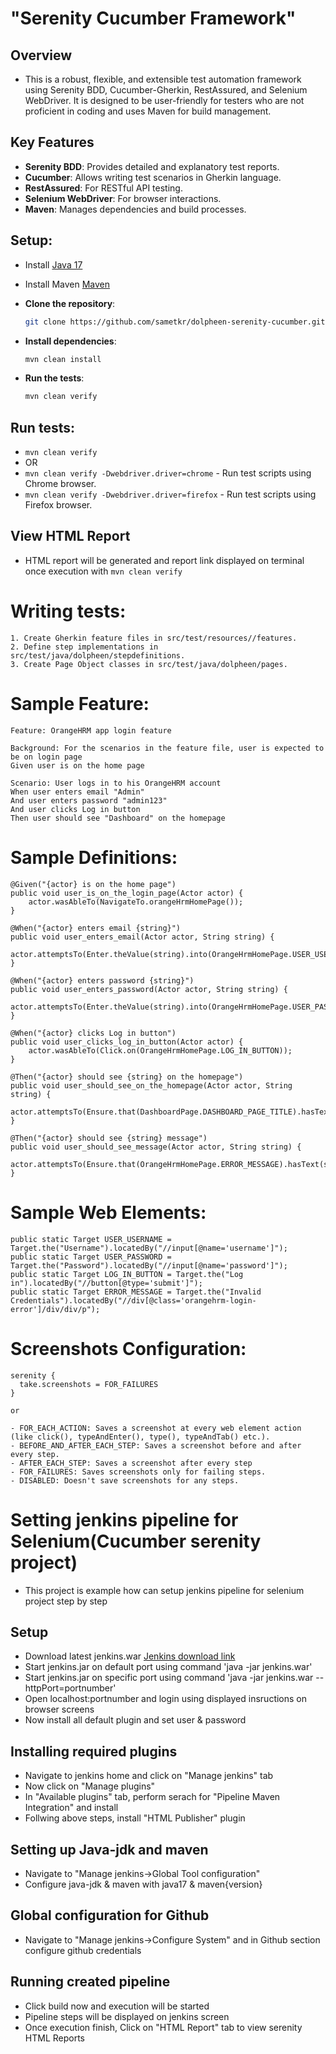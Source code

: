 # "Serenity Cucumber Framework"
## Overview
* This is a robust, flexible, and extensible test automation framework using Serenity BDD, Cucumber-Gherkin, RestAssured, and Selenium WebDriver. It is designed to be user-friendly for testers who are not proficient in coding and uses Maven for build management.


## Key Features

- **Serenity BDD**: Provides detailed and explanatory test reports.
- **Cucumber**: Allows writing test scenarios in Gherkin language.
- **RestAssured**: For RESTful API testing.
- **Selenium WebDriver**: For browser interactions.
- **Maven**: Manages dependencies and build processes.

## Setup:
* Install [Java 17](https://www.oracle.com/java/technologies/downloads/#java17)
* Install Maven [Maven](https://maven.apache.org/)

* **Clone the repository**:
   ```sh
   git clone https://github.com/sametkr/dolpheen-serenity-cucumber.git
* **Install dependencies**:
    ```sh
  mvn clean install

* **Run the tests**:
    ```sh
  mvn clean verify

## Run tests:
* `mvn clean verify` 
* OR 
* `mvn clean verify -Dwebdriver.driver=chrome`  - Run test scripts using Chrome browser.
* `mvn clean verify -Dwebdriver.driver=firefox`  - Run test scripts using Firefox browser.

## View HTML Report
* HTML report will be generated and report link displayed on terminal once execution with `mvn clean verify`


# Writing tests:
    
    1. Create Gherkin feature files in src/test/resources//features.
    2. Define step implementations in src/test/java/dolpheen/stepdefinitions.
    3. Create Page Object classes in src/test/java/dolpheen/pages.


# Sample Feature:
    Feature: OrangeHRM app login feature

    Background: For the scenarios in the feature file, user is expected to be on login page
    Given user is on the home page
    
    Scenario: User logs in to his OrangeHRM account
    When user enters email "Admin"
    And user enters password "admin123"
    And user clicks Log in button
    Then user should see "Dashboard" on the homepage

# Sample Definitions:
    @Given("{actor} is on the home page")
    public void user_is_on_the_login_page(Actor actor) {
        actor.wasAbleTo(NavigateTo.orangeHrmHomePage());
    }

    @When("{actor} enters email {string}")
    public void user_enters_email(Actor actor, String string) {
        actor.attemptsTo(Enter.theValue(string).into(OrangeHrmHomePage.USER_USERNAME));
    }

    @When("{actor} enters password {string}")
    public void user_enters_password(Actor actor, String string) {
        actor.attemptsTo(Enter.theValue(string).into(OrangeHrmHomePage.USER_PASSWORD));
    }

    @When("{actor} clicks Log in button")
    public void user_clicks_log_in_button(Actor actor) {
        actor.wasAbleTo(Click.on(OrangeHrmHomePage.LOG_IN_BUTTON));
    }

    @Then("{actor} should see {string} on the homepage")
    public void user_should_see_on_the_homepage(Actor actor, String string) {
        actor.attemptsTo(Ensure.that(DashboardPage.DASHBOARD_PAGE_TITLE).hasText(string));
    }

    @Then("{actor} should see {string} message")
    public void user_should_see_message(Actor actor, String string) {
        actor.attemptsTo(Ensure.that(OrangeHrmHomePage.ERROR_MESSAGE).hasText(string));
    }

# Sample Web Elements:
    public static Target USER_USERNAME = Target.the("Username").locatedBy("//input[@name='username']");
    public static Target USER_PASSWORD = Target.the("Password").locatedBy("//input[@name='password']");
    public static Target LOG_IN_BUTTON = Target.the("Log in").locatedBy("//button[@type='submit']");
    public static Target ERROR_MESSAGE = Target.the("Invalid Credentials").locatedBy("//div[@class='orangehrm-login-error']/div/div/p");
# Screenshots Configuration:
    serenity {
      take.screenshots = FOR_FAILURES
    }

    or

    - FOR_EACH_ACTION: Saves a screenshot at every web element action (like click(), typeAndEnter(), type(), typeAndTab() etc.).
    - BEFORE_AND_AFTER_EACH_STEP: Saves a screenshot before and after every step.
    - AFTER_EACH_STEP: Saves a screenshot after every step
    - FOR_FAILURES: Saves screenshots only for failing steps.
    - DISABLED: Doesn't save screenshots for any steps.

# Setting jenkins pipeline for Selenium(Cucumber serenity project)
* This project is example how can setup jenkins pipeline for selenium project step by step
## Setup
* Download latest jenkins.war [Jenkins download link](https://updates.jenkins-ci.org/download/war/)
* Start jenkins.jar on default port using command 'java -jar jenkins.war'
* Start jenkins.jar on specific port using command 'java -jar jenkins.war --httpPort=portnumber'
* Open localhost:portnumber and login using displayed insructions on browser screens
* Now install all default plugin and set user & password
## Installing required plugins
* Navigate to jenkins home and click on "Manage jenkins" tab
* Now click on "Manage plugins"
* In "Available plugins" tab, perform serach for "Pipeline Maven Integration" and install
* Follwing above steps, install "HTML Publisher" plugin
## Setting up Java-jdk and maven
* Navigate to "Manage jenkins->Global Tool configuration"
* Configure java-jdk & maven with java17 & maven{version}
## Global configuration for Github
* Navigate to "Manage jenkins->Configure System" and in Github section configure github credentials


## Running created pipeline
* Click build now and execution will be started
* Pipeline steps will be displayed on jenkins screen
* Once execution finish, Click on "HTML Report" tab to view serenity HTML Reports